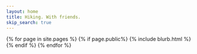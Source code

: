 ```yaml
---
layout: home
title: Hiking. With friends.
skip_search: true
---
```


{% for page in site.pages %} {% if page.public%}
  {% include blurb.html %}
{% endif %} {% endfor %}
<br class="clear">
